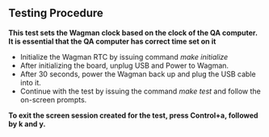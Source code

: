 ## Testing Procedure

__This test sets the Wagman clock based on the clock of the QA computer. It is essential
that the QA computer has correct time set on it__

*  Initialize the Wagman RTC by issuing command *make initialize*
*  After initializing the board, unplug USB and Power to Wagman.
*  After 30 seconds, power the Wagman back up and plug the USB cable into it.
*  Continue with the test by issuing the command *make test* and follow the on-screen prompts.

__To exit the screen session created for the test, press Control+a, followed by k and y.__
